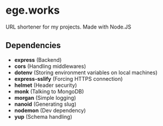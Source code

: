 # ege.works

URL shortener for my projects.
Made with Node.JS

## Dependencies
 - **express** (Backend)
 - **cors** (Handling middlewares)
 - **dotenv** (Storing environment variables on local machines)
 - **express-sslify** (Forcing HTTPS connection)
 - **helmet** (Header security)
 - **monk** (Talking to MongoDB)
 - **morgan** (Simple logging)
 - **nanoid** (Generating slug)
 - **nodemon** (Dev dependency)
 - **yup** (Schema handling)
